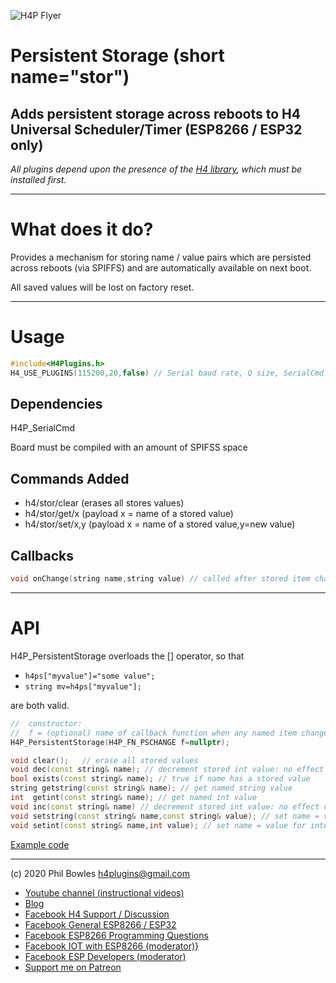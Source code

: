 ![H4P Flyer](/assets/DiagLogo.jpg) 
# Persistent Storage (short name="stor")

## Adds persistent storage across reboots to H4 Universal Scheduler/Timer (ESP8266 / ESP32 only)

*All plugins depend upon the presence of the [H4 library](https://github.com/philbowles/H4), which must be installed first.*

---
# What does it do?

Provides a mechanism for storing name / value pairs which are persisted across reboots (via SPIFFS) and are automatically available on next boot.

All saved values will be lost on factory reset.

---

# Usage

```cpp
#include<H4Plugins.h>
H4_USE_PLUGINS(115200,20,false) // Serial baud rate, Q size, SerialCmd autostopH4P_PersistentStorage h4ps(...
```

## Dependencies

H4P_SerialCmd

Board must be compiled with an amount of SPIFSS space

## Commands Added

* h4/stor/clear  (erases all stores values)
* h4/stor/get/x (payload x = name of a stored value)
* h4/stor/set/x,y (payload x = name of a stored value,y=new value)

## Callbacks

```cpp
void onChange(string name,string value) // called after stored item changes
```

---

# API

H4P_PersistentStorage overloads the [] operator, so that

* `h4ps["myvalue"]="some value";`
* `string mv=h4ps["myvalue"];`

are both valid.

```cpp
//  constructor:
//  f = (optional) name of callback function when any named item changes value
H4P_PersistentStorage(H4P_FN_PSCHANGE f=nullptr);

void clear();   // erase all stored values
void dec(const string& name); // decrement stored int value: no effect on string value
bool exists(const string& name); // true if name has a stored value
string getstring(const string& name); // get named string value
int  getint(const string& name); // get named int value
void inc(const string& name) // decrement stored int value: no effect on string value
void setstring(const string& name,const string& value); // set name = value
void setint(const string& name,int value); // set name = value for integers
```

[Example code](../examples/BASICS/H4P_PersistentStorage/H4P_PersistentStorage.ino)

---

(c) 2020 Phil Bowles h4plugins@gmail.com

* [Youtube channel (instructional videos)](https://www.youtube.com/channel/UCYi-Ko76_3p9hBUtleZRY6g)
* [Blog](https://8266iot.blogspot.com)
* [Facebook H4  Support / Discussion](https://www.facebook.com/groups/444344099599131/)
* [Facebook General ESP8266 / ESP32](https://www.facebook.com/groups/2125820374390340/)
* [Facebook ESP8266 Programming Questions](https://www.facebook.com/groups/esp8266questions/)
* [Facebook IOT with ESP8266 (moderator)}](https://www.facebook.com/groups/1591467384241011/)
* [Facebook ESP Developers (moderator)](https://www.facebook.com/groups/ESP8266/)
* [Support me on Patreon](https://patreon.com/esparto)
